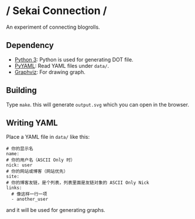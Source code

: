 # / Sekai Connection /

An experiment of connecting blogrolls.

## Dependency

- [Python 3](https://www.python.org): Python is used for generating DOT file.
- [PyYAML](https://pyyaml.org): Read YAML files under `data/`.
- [Graphviz](https://graphviz.org): For drawing graph.

## Building

Type `make`. this will generate `output.svg` which you can open in the browser.

## Writing YAML

Place a YAML file in `data/` like this:

```
# 你的显示名
name:
# 你的用户名（ASCII Only 时）
nick: user
# 你的网站或博客（网站优先）
site:
# 你的博客友链，是个列表，列表里面是友链对象的 ASCII Only Nick
links:
  # 像这样一行一项
  - another_user
```

and it will be used for generating graphs.
